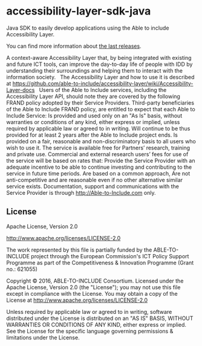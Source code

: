 # accessibility-layer-sdk-java
Java SDK to easily develop applications using the Able to include Accessibility Layer.

You can find more information about [the last releases](https://github.com/able-to-include/accessibility-layer-sdk-java/releases).

A context-aware Accessibility Layer that, by being integrated with existing and future ICT tools, can improve the day-to-day life of people with IDD by understanding their surroundings and helping them to interact with the information society. 
 
The Accessibility Layer and how to use it is described at https://github.com/able-to-include/accessibility-layer/wiki/Accessibility-Layer-docs
 
Users of the Able to Include services, including the Accessibility Layer API, should note they are covered by the following FRAND policy adopted by their Service Providers.
Third-party beneficiaries of the Able to Include FRAND policy, are entitled to expect that each Able to Include Service:
Is provided and used only on an "As Is" basis, without warranties or conditions of any kind, either express or implied, unless required by applicable law or agreed to in writing.
Will continue to be thus provided for at least 2 years after the Able to Include project ends.
Is provided on a fair, reasonable and non-discriminatory basis to all users who wish to use it. 
The service is available free for Partners’ research, training and private use. 
Commercial and external research users’ fees for use of the service will be based on rates that:
Provide the Service Provider with an adequate incentive to be able to continue investing and contributing to the service in future time periods.
Are based on a common approach, 
Are not anti-competitive and are reasonable even if no other alternative similar service exists.
Documentation, support and communications with the Service Provider is through http://Able-to-Include.com only.


## License

<license>
<name> Apache License, Version 2.0 </name>

<url> http://www.apache.org/licenses/LICENSE-2.0 </url>

<comments>
The work represented by this file is partially funded by the ABLE-TO-INCLUDE project through the European Commission's ICT Policy Support Programme as part of the Competitiveness & Innovation Programme (Grant no.: 621055)

Copyright © 2016, ABLE-TO-INCLUDE Consortium.
Licensed under the Apache License, Version 2.0 (the "License");
you may not use this file except in compliance with the License.
You may obtain a copy of the License at http://www.apache.org/licenses/LICENSE-2.0

Unless required by applicable law or agreed to in writing, software distributed under the License is distributed on an "AS IS" BASIS, WITHOUT WARRANTIES OR CONDITIONS OF ANY KIND, either express or implied.
See the License for the specific language governing permissions & limitations under the License.
</comments>
</license>
